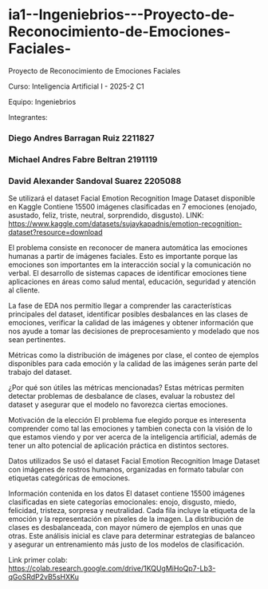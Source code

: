 # ia1--Ingeniebrios---Proyecto-de-Reconocimiento-de-Emociones-Faciales-
Proyecto de Reconocimiento de Emociones Faciales


Curso: Inteligencia Artificial I - 2025-2 C1

Equipo: Ingeniebrios

Integrantes: 
### Diego Andres Barragan Ruiz 2211827
### Michael Andres Fabre Beltran 2191119
### David Alexander Sandoval Suarez 2205088



Se utilizará el dataset Facial Emotion Recognition Image Dataset disponible en Kaggle
Contiene 15500 imágenes clasificadas en 7 emociones (enojado, asustado, feliz, triste, neutral, sorprendido, disgusto). 
LINK: https://www.kaggle.com/datasets/sujaykapadnis/emotion-recognition-dataset?resource=download




El problema consiste en reconocer de manera automática las emociones humanas a partir de imágenes faciales. Esto es importante porque las emociones son importantes em la interacción social y la comunicación no verbal. El desarrollo de sistemas capaces de identificar emociones tiene aplicaciones en áreas como salud mental, educación, seguridad y atención al cliente.


La fase de EDA nos permitio llegar a comprender las características principales del dataset, identificar posibles desbalances en las clases de emociones, verificar la calidad de las imágenes y obtener información que nos ayude a tomar las decisiones de preprocesamiento y modelado que nos sean pertinentes.


Métricas como la distribución de imágenes por clase, el conteo de ejemplos disponibles para cada emoción y la calidad de las imágenes serán parte del trabajo del dataset. 

¿Por qué son útiles las métricas mencionadas? 
Estas métricas permiten detectar problemas de desbalance de clases, evaluar la robustez del dataset y asegurar que el modelo no favorezca ciertas emociones. 

Motivación de la elección 
El problema fue elegido porque  es interesenta comprender como tal las emociones y tambien conecta con la visión de lo que estamos viendo y por ver acerca de la inteligencia artificial, además de tener un alto potencial de aplicación práctica en distintos sectores.



Datos utilizados 
Se usó el dataset Facial Emotion Recognition Image Dataset con imágenes de rostros humanos, organizadas en formato tabular con etiquetas categóricas de emociones.



Información contenida en los datos 
El dataset contiene 15500 imágenes clasificadas en siete categorías emocionales: enojo, disgusto, miedo, felicidad, tristeza, sorpresa y neutralidad. Cada fila incluye la etiqueta de la emoción y la representación en píxeles de la imagen. La distribución de clases es desbalanceada, con mayor número de ejemplos en unas que otras. Este análisis inicial es clave para determinar estrategias de balanceo y asegurar un entrenamiento más justo de los modelos de clasificación.

Link primer colab: https://colab.research.google.com/drive/1KQUgMiHoQp7-Lb3-qGoSRdP2vB5sHXKu
